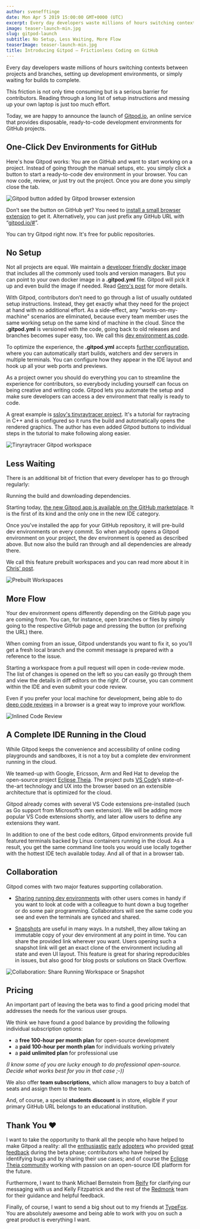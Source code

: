 ```yaml
---
author: svenefftinge
date: Mon Apr 5 2019 15:00:00 GMT+0000 (UTC)
excerpt: Every day developers waste millions of hours switching contexts between projects and branches, setting up development environments, or
image: teaser-launch-min.jpg
slug: gitpod-launch
subtitle: No Setup, Less Waiting, More Flow
teaserImage: teaser-launch-min.jpg
title: Introducing Gitpod — Frictionless Coding on GitHub
---
```


<script context="module">
  export const prerender = true;
</script>

Every day developers waste millions of hours switching contexts between projects and branches, setting up development environments, or simply waiting for builds to complete.

This friction is not only time consuming but is a serious barrier for contributors. Reading through a long list of setup instructions and messing up your own laptop is just too much effort.

Today, we are happy to announce the launch of [Gitpod.io](https://gitpod.io), an online service that provides disposable, ready-to-code development environments for GitHub projects.

## One-Click Dev Environments for GitHub

Here's how Gitpod works: You are on GitHub and want to start working on a project. Instead of going through the manual setups, etc. you simply click a button to start a ready-to-code dev environment in your browser. You can now code, review, or just try out the project. Once you are done you simply close the tab.

![Gitpod button added by Gitpod browser extension](../../../static/images/blog/gitpod-launch/browser-ext.png)

Don’t see the button on GitHub yet? You need to [install a small browser extension](/docs/browser-extension) to get it. Alternatively, you can just prefix any GitHub URL with “[gitpod.io/#](https://gitpod.io/#)”.

You can try Gitpod right now. It's free for public repositories.

## No Setup

Not all projects are equal. We maintain a [developer friendly docker image](https://github.com/gitpod-io/workspace-images/blob/master/full/Dockerfile) that includes all the commonly used tools and version managers. But you can point to your own docker image in a **.gitpod.yml** file. Gitpod will pick it up and even build the image if needed. Read [Gero's post](/blog/docker-in-gitpod) for more details.

With Gitpod, contributors don’t need to go through a list of usually outdated setup instructions. Instead, they get exactly what they need for the project at hand with no additional effort. As a side-effect, any "works-on-my-machine" scenarios are eliminated, because every team member uses the same working setup on the same kind of machine in the cloud. Since the **.gitpod.yml** is versioned with the code, going back to old releases and branches becomes super easy, too. We call this [dev environment as code](/blog/dev-env-as-code).

To optimize the experience, the **.gitpod.yml** accepts [further configuration](/docs/configure), where you can automatically start builds, watchers and dev servers in multiple terminals. You can configure how they appear in the IDE layout and hook up all your web ports and previews.

As a project owner you should do everything you can to streamline the experience for contributors, so everybody including yourself can focus on being creative and writing code. Gitpod lets you automate the setup and make sure developers can access a dev environment that really is ready to code.

A great example is [ssloy's tinyraytracer project](https://github.com/ssloy/tinyraytracer/wiki). It's a tutorial for raytracing in C++ and is configured so it runs the build and automatically opens the rendered graphics. The author has even added Gitpod buttons to individual steps in the tutorial to make following along easier.

![Tinyraytracer Gitpod workspace](../../../static/images/blog/gitpod-launch/tinyrt.png)

## Less Waiting

There is an additional bit of friction that every developer has to go through regularly:

Running the build and downloading dependencies.

Starting today, [the new Gitpod app is available on the GitHub marketplace](https://github.com/apps/gitpod-io). It is the first of its kind and the only one in the new IDE category.

Once you've installed the app for your GitHub repository, it will pre-build dev environments on every commit. So when anybody opens a Gitpod environment on your project, the dev environment is opened as described above. But now also the build ran through and all dependencies are already there.

We call this feature prebuilt workspaces and you can read more about it in [Chris' post](/blog/prebuilds).

![Prebuilt Workspaces](../../../static/images/blog/gitpod-launch/prebuilt-workspaces.png)

## More Flow

Your dev environment opens differently depending on the GitHub page you are coming from. You can, for instance, open branches or files by simply going to the respective GitHub page and pressing the button (or prefixing the URL) there.

When coming from an issue, Gitpod understands you want to fix it, so you’ll get a fresh local branch and the commit message is prepared with a reference to the issue.

Starting a workspace from a pull request will open in code-review mode. The list of changes is opened on the left so you can easily go through them and view the details in diff editors on the right. Of course, you can comment within the IDE and even submit your code review.

Even if you prefer your local machine for development, being able to do [deep code reviews](/blog/when-code-reviews-lgtm) in a browser is a great way to improve your workflow.

![Inlined Code Review](../../../static/images/blog/gitpod-launch/inline-comments.png)

## A Complete IDE Running in the Cloud

While Gitpod keeps the convenience and accessibility of online coding playgrounds and sandboxes, it is not a toy but a complete dev environment running in the cloud.

We teamed-up with Google, Ericsson, Arm and Red Hat to develop the open-source project [Eclipse Theia](https://theia-ide.org). The project puts [VS Code](https://code.visualstudio.com/)’s state-of-the-art technology and UX into the browser based on an extensible architecture that is optimized for the cloud.

Gitpod already comes with several VS Code extensions pre-installed (such as Go support from Microsoft’s own extension). We will be adding more popular VS Code extensions shortly, and later allow users to define any extensions they want.

In addition to one of the best code editors, Gitpod environments provide full featured terminals backed by Linux containers running in the cloud. As a result, you get the same command line tools you would use locally together with the hottest IDE tech available today. And all of that in a browser tab.

## Collaboration

Gitpod comes with two major features supporting collaboration.

- [Sharing running dev environments](/docs/sharing-and-collaboration) with other users comes in handy if you want to look at code with a colleague to hunt down a bug together or do some pair programming. Collaborators will see the same code you see and even the terminals are synced and shared.

- [Snapshots](/blog/workspace-snapshots) are useful in many ways. In a nutshell, they allow taking an immutable copy of your dev environment at any point in time. You can share the provided link wherever you want. Users opening such a snapshot link will get an exact clone of the environment including all state and even UI layout. This feature is great for sharing reproducibles in issues, but also good for blog posts or solutions on Stack Overflow.

![Collaboration: Share Running Workspace or Snapshot](../../../static/images/blog/gitpod-launch/collaboration.png)

## Pricing

An important part of leaving the beta was to find a good pricing model that addresses the needs for the various user groups.

We think we have found a good balance by providing the following individual subscription options:

- a **free 100-hour per month plan** for open-source development
- a **paid 100-hour per month plan** for individuals working privately
- a **paid unlimited plan** for professional use

_(I know some of you are lucky enough to do professional open-source. Decide what works best for you in that case ;-))_

We also offer **team subscriptions**, which allow managers to buy a batch of seats and assign them to the team.

And, of course, a special **students discount** is in store, eligible if your primary GitHub URL belongs to an educational institution.

## Thank You ❤️

I want to take the opportunity to thank all the people who have helped to make Gitpod a reality: all the [enthusiastic](https://twitter.com/JeremyJaydan/status/1096742668137246721) [early](https://twitter.com/RalfDMueller/status/1054079167841660928) [adopters](https://twitter.com/doppelganger9/status/1088926330857680896) who provided [great feedback](https://github.com/gitpod-io/gitpod/issues) during the beta phase; contributors who have helped by identifying bugs and by sharing their use cases; and of course the [Eclipse Theia community](https://github.com/theia-ide/theia/graphs/contributors) working with passion on an open-source IDE platform for the future.

Furthermore, I want to thank Michael Bernstein from [Reify](https://www.reifyworks.com/) for clarifying our messaging with us and Kelly Fitzpatrick and the rest of the [Redmonk](https://redmonk.com/) team for their guidance and helpful feedback.

Finally, of course, I want to send a big shout out to my friends at [TypeFox](https://www.typefox.io/about/). You are absolutely awesome and being able to work with you on such a great product is everything I want.
